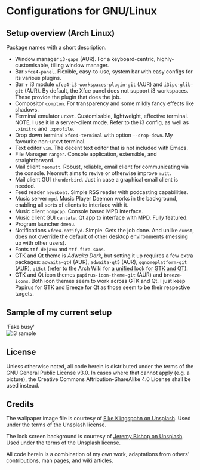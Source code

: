 # Configurations for GNU/Linux

## Setup overview (Arch Linux)

Package names with a short description.

- Window manager `i3-gaps` (AUR). For a keyboard-centric, highly-customisable, tilling window manager.
- Bar `xfce4-panel`. Flexible, easy-to-use, system bar with easy configs for its various plugins.
- Bar + i3 module `xfce4-i3-workspaces-plugin-git` (AUR) and `i3ipc-glib-git` (AUR). By default, the Xfce panel does not support i3 workspaces. These provide the plugin that does the job.
- Compositor `compton`. For transparency and some mildly fancy effects like shadows.
- Terminal emulator `urxvt`. Customisable, lightweight, effective terminal. NOTE, I use it in a server-client mode. Refer to the i3 config, as well as `.xinitrc` and `.xprofile`.
- Drop down terminal `xfce4-terminal` with option `--drop-down`. My favourite non-urxvt terminal.
- Text editor `vim`. The decent text editor that is not included with Emacs.
- File Manager `ranger`. Console application, extensible, and straightforward.
- Mail client `neomutt`. Robust, reliable, email client for communicating via the console. Neomutt aims to revive or otherwise improve `mutt`.
- Mail client GUI `thunderbird`. Just in case a graphical email client is needed.
- Feed reader `newsboat`. Simple RSS reader with podcasting capabilities.
- Music server `mpd`. Music Player Daemon works in the background, enabling all sorts of clients to interface with it.
- Music client `ncmpcpp`. Console based MPD interface.
- Music client GUI `cantata`. Qt app to interface with MPD. Fully featured.
- Program launcher `dmenu`.
- Notifications `xfce4-notifyd`. Simple. Gets the job done. And unlike `dunst`, does not override the default of other desktop environments (messing up with other users).
- Fonts `ttf-dejavu` and `ttf-fira-sans`.
- GTK and Qt theme is *Adwaita Dark*, but setting it up requires a few extra packages: `adwaita-qt4` (AUR), `adwaita-qt5` (AUR), `qgnomeplatform-git` (AUR), `qt5ct` (refer to the Arch Wiki for [a unified look for GTK and QT](https://wiki.archlinux.org/index.php/Uniform_look_for_Qt_and_GTK_applications)).
- GTK and Qt icon themes `papirus-icon-theme-git` (AUR) and `breeze-icons`. Both icon themes seem to work across GTK and Qt. I just keep Papirus for GTK and Breeze for Qt as those seem to be their respective targets.

## Sample of my current setup

'Fake busy'  
![i3 sample](https://raw.githubusercontent.com/protesilaos/dotfiles/master/Pictures/i3-sample.png)

## License

Unless otherwise noted, all code herein is distributed under the terms of the GNU General Public License v3.0. In cases where that cannot apply (e.g. a picture), the Creative Commons Attribution-ShareAlike 4.0 License shall be used instead.

## Credits

The wallpaper image file is courtesy of [Eike Klingspohn on Unsplash](https://unsplash.com/photos/s-hJf5N5Pos). Used under the terms of the Unsplash license.

The lock screen background is courtesy of [Jeremy Bishop on Unsplash](https://unsplash.com/photos/_EBv1BKtbvs). Used under the terms of the Unsplash license.

All code herein is a combination of my own work, adaptations from others' contributions, man pages, and wiki articles.
